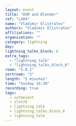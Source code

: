 ```yaml
---
layout: event
title: "OSM and Blender"
ref: "LX04"
name: "Vladimir Elistratov"
authors: "Vladimir Elistratov"
affiliations: ""
organization: ""
category: lightning
day: 
lightning_talks_block: 6
extra_tags:
  - "lightning_talk"
  - "lightning_talks_block_6"
room: "S.0.2"
sortroom: "2"
length: "5 minutes"
time: "Sunday 16:30"
recording: true
tags:
  - sotmevent
  - slot29
  - lightning_talk
  - lightning_talks_block_6
  - lightning_talk
---
```

